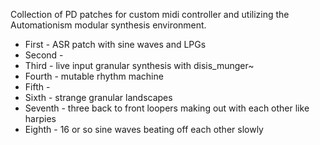 Collection of PD patches for custom midi controller and utilizing the Automationism modular synthesis environment.
* First - ASR patch with sine waves and LPGs
* Second -  
* Third - live input granular synthesis with disis_munger~
* Fourth - mutable rhythm machine
* Fifth - 
* Sixth - strange granular landscapes 
* Seventh - three back to front loopers making out with each other like harpies
* Eighth - 16 or so sine waves beating off each other slowly